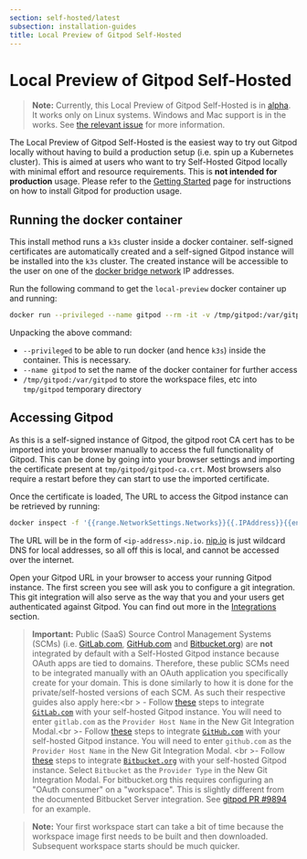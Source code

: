 ```yaml
---
section: self-hosted/latest
subsection: installation-guides
title: Local Preview of Gitpod Self-Hosted
---
```


<script context="module"> 
  export const prerender = true;
</script>

# Local Preview of Gitpod Self-Hosted

> **Note:** Currently, this Local Preview of Gitpod Self-Hosted is in [alpha](../../references/gitpod-releases). It works only on Linux systems. Windows and Mac
> support is in the works. See [the relevant issue](https://github.com/gitpod-io/gitpod/issues/9075)
> for more information.

The Local Preview of Gitpod Self-Hosted is the easiest way to try out Gitpod locally without having to build a production setup (i.e. spin up a Kubernetes cluster). This is aimed at users who want to try Self-Hosted Gitpod locally with minimal effort and resource requirements. This is **not intended for production** usage. Please refer to the [Getting Started](./getting-started) page for instructions on how to install Gitpod for production usage.

## Running the docker container

This install method runs a `k3s` cluster inside a docker container. self-signed certificates are
automatically created and a self-signed Gitpod instance will be installed into the `k3s` cluster. The
created instance will be accessible to the user on one of the [docker bridge network](https://docs.docker.com/network/network-tutorial-standalone/#use-the-default-bridge-network)
IP addresses.

Run the following command to get the `local-preview` docker container up and running:

```bash
docker run --privileged --name gitpod --rm -it -v /tmp/gitpod:/var/gitpod eu.gcr.io/gitpod-core-dev/build/local-preview
```

Unpacking the above command:

- `--privileged` to be able to run docker (and hence `k3s`) inside the container. This is necessary.
- `--name gitpod` to set the name of the docker container for further access
- `/tmp/gitpod:/var/gitpod` to store the workspace files, etc into `tmp/gitpod` temporary directory

## Accessing Gitpod

As this is a self-signed instance of Gitpod, the gitpod root CA cert has to be imported into your browser manually to access the full functionality of Gitpod. This can be done by going into your browser settings and importing the certificate present at `tmp/gitpod/gitpod-ca.crt`. Most browsers also require a restart before they can start to use the imported certificate.

Once the certificate is loaded, The URL to access the Gitpod instance can be retrieved by running:

```bash
docker inspect -f '{{range.NetworkSettings.Networks}}{{.IPAddress}}{{end}}' gitpod |  sed -r 's/[.]+/-/g' | sed 's/$/.nip.io/g'
```

The URL will be in the form of `<ip-address>.nip.io`. [nip.io](https://nip.io/) is just wildcard DNS for local addresses, so all off this is local, and cannot be accessed over the internet.

Open your Gitpod URL in your browser to access your running Gitpod instance. The first screen you see will ask you to configure a git integration. This git integration will also serve as the way that you and your users get authenticated against Gitpod. You can find out more in the [Integrations](../../integrations) section.

> **Important:** Public (SaaS) Source Control Management Systems (SCMs) (i.e. [GitLab.com](http://Gitlab.com), [GitHub.com](http://github.com/) and [Bitbucket.org](http://Bitbucket.org)) are **not** integrated by default with a Self-Hosted Gitpod instance because OAuth apps are tied to domains. Therefore, these public SCMs need to be integrated manually with an OAuth application you specifically create for your domain. This is done similarly to how it is done for the private/self-hosted versions of each SCM. As such their respective guides also apply here:<br \> - Follow [these](../../gitlab-integration#registering-a-self-hosted-gitlab-installation) steps to integrate [`GitLab.com`](https://gitlab.com/) with your self-hosted Gitpod instance. You will need to enter `gitlab.com` as the `Provider Host Name` in the New Git Integration Modal.<br \>- Follow [these](../../github-enterprise-integration) steps to integrate [`GitHub.com`](http://github.com) with your self-hosted Gitpod instance. You will need to enter `github.com` as the `Provider Host Name` in the New Git Integration Modal. <br \>- Follow [these](../../bitbucket-server-integration) steps to integrate [`Bitbucket.org`](https://bitbucket.org/) with your self-hosted Gitpod instance. Select `Bitbucket` as the `Provider Type` in the New Git Integration Modal. For bitbucket.org this requires configuring an "OAuth consumer" on a "workspace". This is slightly different from the documented Bitbucket Server integration. See [gitpod PR #9894](https://github.com/gitpod-io/gitpod/pull/9894#pullrequestreview-969013833) for an example.

> **Note:** Your first workspace start can take a bit of time because the workspace image first needs to be built and then downloaded. Subsequent workspace starts should be much quicker.
